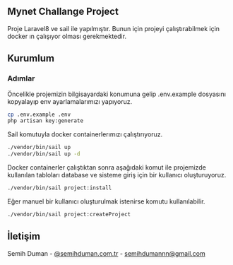 <!-- ABOUT THE PROJECT -->
## Mynet Challange Project
Proje Laravel8 ve sail ile yapılmıştır. Bunun için projeyi çalıştırabilmek için docker ın çalışıyor olması gerekmektedir.


<!-- GETTING STARTED -->
## Kurumlum

### Adımlar
Öncelikle projemizin bilgisayardaki konumuna gelip .env.example dosyasını kopyalayıp env ayarlamalarımızı yapıyoruz. 
  ```sh
  cp .env.example .env
  php artisan key:generate
   ```
Sail komutuyla docker containerlerımızı çalıştırıyoruz.
  ```sh
 ./vendor/bin/sail up 
 ./vendor/bin/sail up -d
   ```
Docker containerler çalıştıktan sonra aşağıdaki komut ile projemizde kullanılan tabloları database ve sisteme giriş için bir kullanıcı oluşturuyoruz.
   ```sh
  ./vendor/bin/sail project:install
   ```
Eğer manuel bir kullanıcı oluşturulmak istenirse komutu kullanılabilir.
   ```sh
  ./vendor/bin/sail project:createProject
   ```
<!-- CONTACT -->
## İletişim
Semih Duman - [@semihduman.com.tr](http://semihduman.com.tr) - semihdumannn@gmail.com





